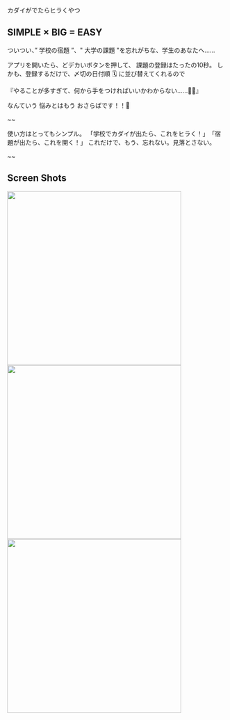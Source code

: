 
カダイがでたらヒラくやつ

## SIMPLE × BIG = EASY

ついつい、” 学校の宿題 ”、" 大学の課題 "を忘れがちな、学生のあなたへ......

アプリを開いたら、どデカいボタンを押して、
課題の登録はたったの10秒。
しかも、登録するだけで、〆切の日付順 🗓️ に並び替えてくれるので

『やることが多すぎて、何から手をつければいいかわからない……🤦‍♀️』

なんていう 悩みとはもう おさらばです！！🥳

~~

使い方はとってもシンプル。
「学校でカダイが出たら、これをヒラく！」　「宿題が出たら、これを開く！」
これだけで、もう、忘れない。見落とさない。

~~

## Screen Shots

<img width="400" src="https://github.com/user-attachments/assets/27e9cd2f-cca3-4c1a-8ecf-bab292005173">
<img width="400" src="https://github.com/user-attachments/assets/45ceaa45-d544-4444-9cc4-acdbc3bad979">
<img width="400" src="https://github.com/user-attachments/assets/d8829257-d375-4616-a975-fd65035be915">
